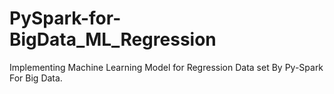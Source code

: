 # PySpark-for-BigData_ML_Regression
Implementing Machine Learning Model for Regression Data set By Py-Spark For Big Data.
